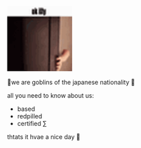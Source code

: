 
<p align="left">
<a href='https://impomu.com'>
  <img width="30%" src='https://github.com/sendiriaann/sendiriaann/blob/1e77135933a8637554a1b3f7525fed53ea8f6140/rBRiTsyc.gif'/>
</a>
</p>

 👺we are goblins of the japanese nationality 👺

all you need to know about us:
- based
- redpilled
- certified ∑

thtats it hvae a nice day 👋
